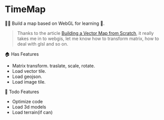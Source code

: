 # TimeMap

👏🏻 Build a map based on WebGL for learning 📖.

> Thanks to the article [Building a Vector Map from Scratch](https://ckochis.com/building-a-vector-map-from-scratch), it really takes me in to webgis, let me know how to transform matrix, how to deal with glsl and so on.

🏠 Has Features
- Matrix transform. traslate, scale, rotate.
- Load vector tile.
- Load geojson.
- Load image tile.

🚧 Todo Features
- Optimize code
- Load 3d models
- Load terrain(if can)